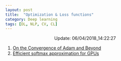 ```yaml
---
layout: post
title:  "Optimization & Loss functions"
category: Deep learning
tags: [DL, NLP, CV, CL]
---
```






<center> Update: 06/04/2018_14:22:27</center>

  	
1. [ On the Convergence of Adam and Beyond](https://rawgit.com/elbayadm/PaperNotes/master/notes/optimization/2018-On-the-Convergence-of-Adam-and-Beyond.html)
2. [ Efficient softmax approximation for GPUs](https://rawgit.com/elbayadm/PaperNotes/master/notes/optimization/2016-Efficient-softmax-approximation-for-GPUs.html)
